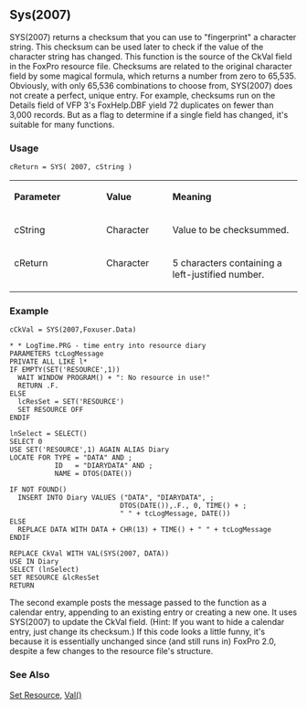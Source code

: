 ## Sys(2007)

SYS(2007) returns a checksum that you can use to "fingerprint" a character string. This checksum can be used later to check if the value of the character string has changed. This function is the source of the CkVal field in the FoxPro resource file. Checksums are related to the original character field by some magical formula, which returns a number from zero to 65,535. Obviously, with only 65,536 combinations to choose from, SYS(2007) does not create a perfect, unique entry. For example, checksums run on the Details field of VFP 3's FoxHelp.DBF yield 72 duplicates on fewer than 3,000 records. But as a flag to determine if a single field has changed, it's suitable for many functions.

### Usage

```foxpro
cReturn = SYS( 2007, cString )
```
<table>
<tr>
  <td width="32%" valign="top">
  <p><b>Parameter</b></p>
  </td>
  <td width="23%" valign="top">
  <p><b>Value</b></p>
  </td>
  <td width="45%" valign="top">
  <p><b>Meaning</b></p>
  </td>
 </tr>
<tr>
  <td width="32%" valign="top">
  <p>cString</p>
  </td>
  <td width="23%" valign="top">
  <p>Character</p>
  </td>
  <td width="45%" valign="top">
  <p>Value to be checksummed.</p>
  </td>
 </tr>
<tr>
  <td width="32%" valign="top">
  <p>cReturn</p>
  </td>
  <td width="23%" valign="top">
  <p>Character</p>
  </td>
  <td width="45%" valign="top">
  <p>5 characters containing a left-justified number.</p>
  </td>
 </tr>
</table>

### Example

```foxpro
cCkVal = SYS(2007,Foxuser.Data)

* * LogTime.PRG - time entry into resource diary
PARAMETERS tcLogMessage
PRIVATE ALL LIKE l*
IF EMPTY(SET('RESOURCE',1))
  WAIT WINDOW PROGRAM() + ": No resource in use!"
  RETURN .F.
ELSE
  lcResSet = SET('RESOURCE')
  SET RESOURCE OFF
ENDIF

lnSelect = SELECT()
SELECT 0
USE SET('RESOURCE',1) AGAIN ALIAS Diary
LOCATE FOR TYPE = "DATA" AND ;
           ID   = "DIARYDATA" AND ;
           NAME = DTOS(DATE())

IF NOT FOUND()
  INSERT INTO Diary VALUES ("DATA", "DIARYDATA", ;
                           DTOS(DATE()),.F., 0, TIME() + ;
                           " " + tcLogMessage, DATE())
ELSE
  REPLACE DATA WITH DATA + CHR(13) + TIME() + " " + tcLogMessage
ENDIF

REPLACE CkVal WITH VAL(SYS(2007, DATA))
USE IN Diary
SELECT (lnSelect)
SET RESOURCE &lcResSet
RETURN
```

The second example posts the message passed to the function as a calendar entry, appending to an existing entry or creating a new one. It uses SYS(2007) to update the CkVal field. (Hint: If you want to hide a calendar entry, just change its checksum.) If this code looks a little funny, it's because it is essentially unchanged since (and still runs in) FoxPro 2.0, despite a few changes to the resource file's structure.

### See Also

[Set Resource](s4g276.md), [Val()](s4g022.md)